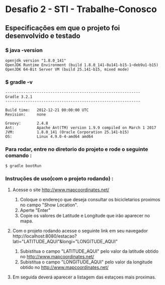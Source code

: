 # Desafio 2 - STI - Trabalhe-Conosco


## Especificações em que o projeto foi desenvolvido e testado


### $ java -version
```
openjdk version "1.8.0_141"
OpenJDK Runtime Environment (build 1.8.0_141-8u141-b15-1~deb9u1-b15)
OpenJDK 64-Bit Server VM (build 25.141-b15, mixed mode)
```
### $ gradle -v
```
------------------------------------------------------------
Gradle 3.2.1
------------------------------------------------------------

Build time:   2012-12-21 00:00:00 UTC
Revision:     none

Groovy:       2.4.8
Ant:          Apache Ant(TM) version 1.9.9 compiled on March 1 2017
JVM:          1.8.0_141 (Oracle Corporation 25.141-b15)
OS:           Linux 4.9.0-4-amd64 amd64
```

### Para rodar, entre no diretorio do projeto e rode o seguinte comando :
```
$ gradle bootRun
```

### Instruções de uso(com o projeto rodando) :

1. Acesse o site http://www.mapcoordinates.net/
    1. Coloque o endereço que deseja consultar os bicicletarios proximos no campo "Show Location".
    1. Aperte "Enter"
    1. Copie os valores de Latitude e Longitude que irão aparecer no mapa.
  
1. Com o projeto rodando acesse o seguinte link em seu navegador http://localhost:8080/estacao?lati="LATITUDE_AQUI"&longi="LONGITUDE_AQUI"
    1. Subistitua o campo "LATITUDE_AQUI" pelo valor da latitude obtido no http://www.mapcoordinates.net/
    1. Subistitua o campo "LONGITUDE_AQUI" pelo valor da longitude obtido no http://www.mapcoordinates.net/

1. Em seguida deverá aparecer a listagem das estaçoes mais proximas.
